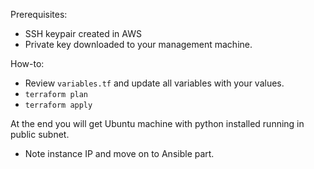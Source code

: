 Prerequisites:
* SSH keypair created in AWS
* Private key downloaded to your management machine. 

How-to:
* Review `variables.tf` and update all variables with your values.
* `terraform plan`
* `terraform apply`

At the end you will get Ubuntu machine with python installed running in public subnet. 
* Note instance IP and move on to Ansible part.
